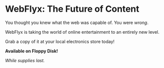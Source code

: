 # WebFlyx: The Future of Content

You thought you knew what the web was capable of. You were _wrong_.

WebFlyx is taking the world of online entertainment to an entirely new level.

Grab a copy of it at your local electronics store today!

**Available on Floppy Disk!**

_While supplies last._
